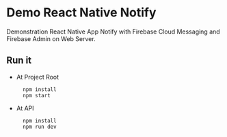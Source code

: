 # Demo React Native Notify

Demonstration React Native App Notify with Firebase Cloud Messaging and Firebase Admin on Web Server.

## Run it

- At Project Root

        npm install
        npm start

- At API

        npm install
        npm run dev
